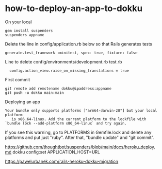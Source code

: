 # how-to-deploy-an-app-to-dokku






On your local

    gem install suspenders
    suspenders appname
    

Delete the line in config/application.rb below so that Rails generates tests

    generate.test_framework :minitest, spec: true, fixture: false
    

Line to delete
config/environments/development.rb
test.rb

      config.action_view.raise_on_missing_translations = true



First commit

    git remote add remotename dokku@ipaddress:appname
    git push -u dokku main:main  
    


Deploying an app

    Your bundle only supports platforms ["arm64-darwin-20"] but your local platform
       is x86_64-linux. Add the current platform to the lockfile with `bundle lock --add-platform x86_64-linux` and try again.
  
  If you see this warning, go to PLATFORMS in Gemfile.lock and delete any platforms and put just "ruby".
  After that, "bundle update" and "git commit".
  
  
  https://github.com/thoughtbot/suspenders/blob/main/docs/heroku_deploy.md
  dokku config:set APPLICATION_HOST=URL


https://pawelurbanek.com/rails-heroku-dokku-migration
